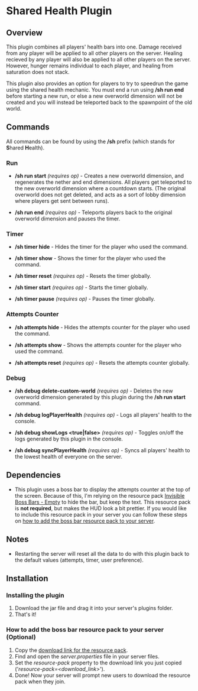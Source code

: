# Shared Health Plugin

## Overview
This plugin combines all players' health bars into one. Damage received from any player will be applied to all other 
players on the server. Healing recieved by any player will also be applied to all other players on the server. 
However, hunger remains individual to each player, and healing from saturation does not stack.

This plugin also provides an option for players to try to speedrun the game using the shared health mechanic. You must 
end a run using **/sh run end** before starting a new run, or else a new overworld dimension will not be created
and you will instead be teleported back to the spawnpoint of the old world.

## Commands
All commands can be found by using the **/sh** prefix (which stands for **S**hared **H**ealth).

### Run
- **/sh run start** *(requires op)* - Creates a new overworld dimension, and regenerates the nether and end dimensions. 
All players get teleported to the new overworld dimension where a countdown starts. (The original overworld does not 
get deleted, and acts as a sort of lobby dimension where players get sent between runs).

- **/sh run end** *(requires op)* - Teleports players back to the original overworld dimension and pauses the timer.

### Timer
- **/sh timer hide** - Hides the timer for the player who used the command.

- **/sh timer show** - Shows the timer for the player who used the command.

- **/sh timer reset** *(requires op)* - Resets the timer globally.

- **/sh timer start** *(requires op)* - Starts the timer globally.

- **/sh timer pause** *(requires op)* - Pauses the timer globally.

### Attempts Counter
- **/sh attempts hide** - Hides the attempts counter for the player who used the command.

- **/sh attempts show** - Shows the attempts counter for the player who used the command.

- **/sh attempts reset** *(requires op)* - Resets the attempts counter globally.

### Debug
- **/sh debug delete-custom-world** *(requires op)* - Deletes the new overworld dimension generated by this plugin 
during the **/sh run start** command.

- **/sh debug logPlayerHealth** *(requires op)* - Logs all players' health to the console.

- **/sh debug showLogs <true|false>** *(requires op)* - Toggles on/off the logs generated by this plugin in the 
console.

- **/sh debug syncPlayerHealth** *(requires op)* - Syncs all players' health to the lowest health of everyone on 
the server.

## Dependencies
- This plugin uses a boss bar to display the attempts counter at the top of the screen. Because of this, I'm relying on
the resource pack [Invisible Boss Bars - Empty](https://modrinth.com/resourcepack/invisible-bars/version/1.0.1-empty) 
to hide the bar, but keep the text. This resource pack is **not required**, but makes the HUD look a bit prettier. If 
you would like to include this resource pack in your server you can follow these steps on [how to add the boss bar 
resource pack to your server](#how-to-add-the-boss-bar-resource-pack-to-your-server-optional).

## Notes
- Restarting the server will reset all the data to do with this plugin back to the default values (attempts, timer, 
user preference).

## Installation

### Installing the plugin
1. Download the jar file and drag it into your server's plugins folder.
2. That's it!

### How to add the boss bar resource pack to your server (Optional)
1. Copy the [download link for the resource pack](
https://cdn.modrinth.com/data/sRddCRho/versions/yhCwsfH5/Invisible%20Bossbar%20%28empty%29.zip).
2. Find and open the *server.properties* file in your server files.
3. Set the *resource-pack* property to the download link you just copied ('*resource-pack=<download_link>*').
4. Done! Now your server will prompt new users to download the resource pack when they join.
